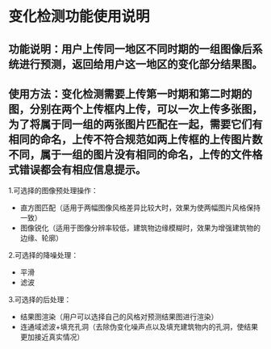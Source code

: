 # 变化检测功能使用说明
## 功能说明：用户上传同一地区不同时期的一组图像后系统进行预测，返回给用户这一地区的变化部分结果图。
## 使用方法：变化检测需要上传第一时期和第二时期的图，分别在两个上传框内上传，可以一次上传多张图，为了将属于同一组的两张图片匹配在一起，需要它们有相同的命名，上传不符合规范如两上传框的上传图片数不同，属于一组的图片没有相同的命名，上传的文件格式错误都会有相应信息提示。
1.可选择的图像预处理操作：
 - 直方图匹配（适用于两幅图像风格差异比较大时，效果为使两幅图片风格保持一致）
 - 图像锐化（适用于图像分辨率较低，建筑物边缘模糊时，效果为增强建筑物的边缘、轮廓）
 
2.可选择的降噪处理：
 - 平滑
 - 滤波
  
3.可选择的后处理：
 - 结果图渲染（用户可以选择自己的风格对预测结果图进行渲染）
 - 连通域滤波+填充孔洞（去除伪变化噪声点以及填充建筑物内的孔洞，使结果更加接近真实情况）
